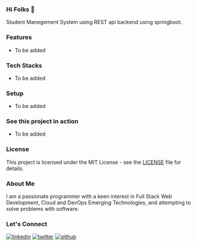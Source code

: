 ### Hi Folks 👋

Student Manegement System using REST api backend using springboot.

### Features

- To be added

### Tech Stacks

- To be added

### Setup

- To be added

### See this project in action

- To be added

### License

This project is licensed under the MIT License - see the [LICENSE](./LICENSE) file for details.

### About Me

I am a passionate programmer with a keen interest in Full Stack Web Development, Cloud and DevOps Emerging Technologies, and attempting to solve problems with software.

### Let's Connect

[![linkedin](https://img.shields.io/badge/linkedin-0A66C2?style=for-the-badge&logo=linkedin&logoColor=white)](https://www.linkedin.com/in/thisiskushalgupta/)
[![twitter](https://img.shields.io/badge/twitter-1DA1F2?style=for-the-badge&logo=twitter&logoColor=white)](https://twitter.com/thisis_kushal)
[![github](https://img.shields.io/badge/github-3d4653?style=for-the-badge&logo=github&logoColor=white)](https://github.com/thisiskushal31/)